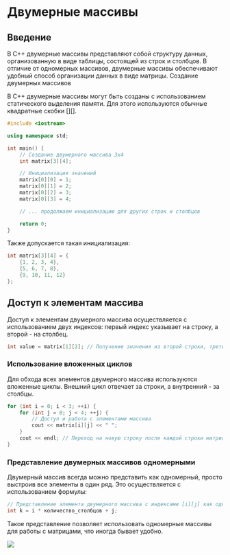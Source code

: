 # Двумерные массивы
## Введение

В C++ двумерные массивы представляют собой структуру данных, организованную в виде таблицы, состоящей из строк и столбцов. В отличие от одномерных массивов, двумерные массивы обеспечивают удобный способ организации данных в виде матрицы.
Создание двумерных массивов

В C++ двумерные массивы могут быть созданы с использованием статического выделения памяти. Для этого используются обычные квадратные скобки [][].

```cpp
#include <iostream>

using namespace std;

int main() {
    // Создание двумерного массива 3x4
    int matrix[3][4];

    // Инициализация значений
    matrix[0][0] = 1;
    matrix[0][1] = 2;
    matrix[0][2] = 3;
    matrix[0][3] = 4;

    // ... продолжаем инициализацию для других строк и столбцов

    return 0;
}
```

Также допускается такая инициализация:
```cpp
int matrix[3][4] = {
    {1, 2, 3, 4},
    {5, 6, 7, 8},
    {9, 10, 11, 12}
};
```


## Доступ к элементам массива

Доступ к элементам двумерного массива осуществляется с использованием двух индексов: первый индекс указывает на строку, а второй - на столбец.

```cpp
int value = matrix[1][2]; // Получение значения из второй строки, третьего столбца
```
### Использование вложенных циклов

Для обхода всех элементов двумерного массива используются вложенные циклы. Внешний цикл отвечает за строки, а внутренний - за столбцы.

```cpp
for (int i = 0; i < 3; ++i) {
    for (int j = 0; j < 4; ++j) {
        // Доступ и работа с элементами массива
        cout << matrix[i][j] << " ";
    }
    cout << endl; // Переход на новую строку после каждой строки матрицы
}
```
### Представление двумерных массивов одномерными

Двумерный массив всегда можно представить как одномерный, просто выстроив все элементы в один ряд. Это осуществляется с использованием формулы:

```cpp
// Представление элемента двумерного массива с индексами [i][j] как одномерного с индексом k
int k = i * количество_столбцов + j;
```
Такое представление позволяет использовать одномерные массивы для работы с матрицами, что иногда бывает удобно.

<img src="https://eli.thegreenplace.net/images/2015/row-major-2D.png">